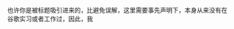 也许你是被标题吸引进来的，比避免误解，这里需要事先声明下，本身从来没有在谷歌实习或者工作过，因此，我
<!--stackedit_data:
eyJoaXN0b3J5IjpbMTA5NTYxMTU4NF19
-->